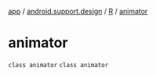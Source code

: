 [app](../../../index.md) / [android.support.design](../../index.md) / [R](../index.md) / [animator](./index.md)

# animator

`class animator`
`class animator`